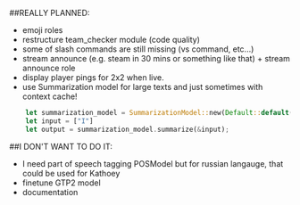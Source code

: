 ##REALLY PLANNED:

 - emoji roles
 - restructure team_checker module (code quality)
 - some of slash commands are still missing (vs command, etc...)
 - stream announce (e.g. steam in 30 mins or something like that) + stream announce role
 - display player pings for 2x2 when live.
 - use Summarization model for large texts and just sometimes with context cache!

```rust
    let summarization_model = SummarizationModel::new(Default::default())?;
    let input = ["I"]
    let output = summarization_model.summarize(&input);
```

##I DON'T WANT TO DO IT:

 - I need part of speech tagging POSModel but for russian langauge, that could be used for Kathoey
 - finetune GTP2 model
 - documentation
